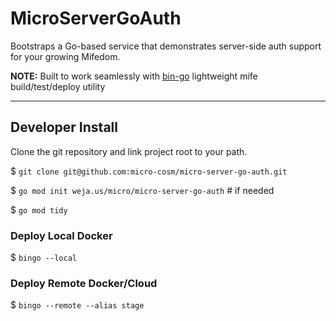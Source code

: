 # MicroServerGoAuth

Bootstraps a Go-based service that demonstrates server-side auth support for your growing Mifedom.

**NOTE:**  Built to work seamlessly with [bin-go](https://github.com/wejafoo/bin-go) lightweight mife build/test/deploy utility

----

## Developer Install

Clone the git repository and link project root to your path.

$  `git clone git@github.com:micro-cosm/micro-server-go-auth.git`

$  `go mod init weja.us/micro/micro-server-go-auth`     # if needed 

$  `go mod tidy`


### Deploy Local Docker

$   `bingo --local`

### Deploy Remote Docker/Cloud

$   `bingo --remote --alias stage`
